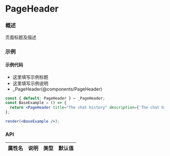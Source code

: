 
# PageHeader


### 概述

页面标题及描述


### 示例

#### 示例代码

- 这里填写示例标题
- 这里填写示例说明
- _PageHeader(@components/PageHeader)

```jsx
const { default: PageHeader } = _PageHeader;
const BaseExample = () => {
  return <PageHeader title="The chat history" description={'The chat history recoird the running status of the application, including user inputs and AI replies.'} />;
};

render(<BaseExample />);

```


### API

|属性名|说明|类型|默认值|
|  ---  | ---  | --- | --- |

